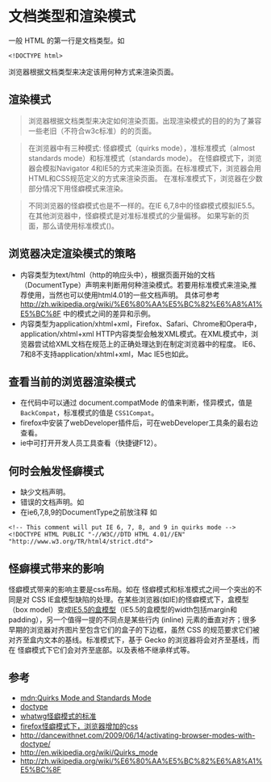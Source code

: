 # 文档类型和渲染模式
一般 HTML 的第一行是文档类型。如
```
<!DOCTYPE html>
```

浏览器根据文档类型来决定该用何种方式来渲染页面。

## 渲染模式
> 浏览器根据文档类型来决定如何渲染页面。出现渲染模式的目的的为了兼容一些老旧（不符合w3c标准）的的页面。

> 在浏览器中有三种模式: 怪癖模式（quirks mode），准标准模式（almost standards mode）和标准模式（standards mode）。
在怪癖模式下，浏览器会模拟Navigator 4和IE5的方式来渲染页面。在标准模式下，浏览器会用HTML和CSS规范定义的方式来渲染页面。
在准标准模式下，浏览器在少数部分情况下用怪癖模式来渲染。

> 不同浏览器的怪癖模式也是不一样的。在IE 6,7,8中的怪癖模式模拟IE5.5。在其他浏览器中，怪癖模式是对准标准模式的少量偏移。
如果写新的页面，那么请使用标准模式(<!DOCTYPE html>)。

## 浏览器决定渲染模式的策略
* 内容类型为text/html（http的响应头中），根据页面开始的文档（DocumentType）声明来判断用何种渲染模式。若要用标准模式来渲染,推荐使用<!DOCTYPE html>，当然也可以使用html4.01的一些文档声明。 具体可参考 http://zh.wikipedia.org/wiki/%E6%80%AA%E5%BC%82%E6%A8%A1%E5%BC%8F 中的模式之间的差异和示例。  
* 内容类型为application/xhtml+xml，Firefox、Safari、Chrome和Opera中，application/xhtml+xml HTTP内容类型会触发XML模式。在XML模式中，浏览器尝试给XML文档在规范上的正确处理达到在制定浏览器中的程度。
IE6、7和8不支持application/xhtml+xml，Mac IE5也如此。

## 查看当前的浏览器渲染模式
* 在代码中可以通过 document.compatMode 的值来判断，怪异模式，值是 `BackCompat`，标准模式的值是 `CSS1Compat`。
* firefox中安装了webDeveloper插件后，可在webDeveloper工具条的最右边查看。
* ie中可打开开发人员工具查看（快捷键F12）。

## 何时会触发怪癖模式
* 缺少文档声明。
* 错误的文档声明。如<!DOCTYPE html PUBLIC>
* 在ie6,7,8,9的DocumentType之前放注释 如

``` 
<!-- This comment will put IE 6, 7, 8, and 9 in quirks mode -->        
<!DOCTYPE HTML PUBLIC "-//W3C//DTD HTML 4.01//EN" "http://www.w3.org/TR/html4/strict.dtd">
```

## 怪癖模式带来的影响
怪癖模式带来的影响主要是css布局。如在 怪癖模式和标准模式之间一个突出的不同是对 CSS IE盒模型缺陷的处理。在某些浏览器(如IE)的怪癖模式下，盒模型（box model）变成[IE5.5的盒模型](http://css.kentucka.com/?box_model)（IE5.5的盒模型的width包括margin和padding），另一个值得一提的不同点是某些行内 (inline) 元素的垂直对齐；很多早期的浏览器对齐图片至包含它们的盒子的下边框，虽然 CSS 的规范要求它们被对齐至盒内文本的基线。标准模式下，基于 Gecko 的浏览器将会对齐至基线，而在 怪癖模式下它们会对齐至底部。以及表格不继承样式等。

## 参考
* [mdn:Quirks Mode and Standards Mode](https://developer.mozilla.org/en-US/docs/Quirks_Mode_and_Standards_Mode)
* [doctype](https://hsivonen.fi/doctype/)
* [whatwg怪癖模式的标准](http://quirks.spec.whatwg.org/)
* [firefox怪癖模式下，浏览器增加的css](http://mxr.mozilla.org/mozilla-central/source/layout/style/quirk.css)
* http://dancewithnet.com/2009/06/14/activating-browser-modes-with-doctype/
* http://en.wikipedia.org/wiki/Quirks_mode
* http://zh.wikipedia.org/wiki/%E6%80%AA%E5%BC%82%E6%A8%A1%E5%BC%8F
